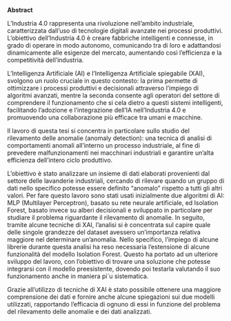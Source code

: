 **Abstract**

L’Industria 4.0 rappresenta una rivoluzione nell’ambito industriale, caratterizzata dall’uso di tecnologie digitali avanzate nei processi produttivi. L’obiettivo dell’Industria 4.0 è creare fabbriche intelligenti e connesse, in grado di operare in modo autonomo, comunicando tra di loro e adattandosi dinamicamente alle esigenze del mercato, aumentando così l’efficienza e la competitività dell’industria.

L’Intelligenza Artificiale (AI) e l’Intelligenza Artificiale spiegabile (XAI), svolgono un ruolo cruciale in questo contesto: la prima permette di ottimizzare i processi produttivi e decisionali attraverso l’impiego di algoritmi avanzati, mentre la seconda consente agli operatori del settore di comprendere il funzionamento che si cela dietro a questi sistemi intelligenti, facilitando l’adozione e l’integrazione dell’IA nell’Industria 4.0 e promuovendo una collaborazione più efficace tra umani e macchine.

Il lavoro di questa tesi si concentra in particolare sullo studio del rilevamento delle anomalie (anomaly detection): una tecnica di analisi di comportamenti anomali all’interno un processo industriale, al fine di prevedere malfunzionamenti nei macchinari industriali e garantire un’alta efficienza dell’intero ciclo produttivo.

L’obiettivo è stato analizzare un insieme di dati elaborati provenienti dal settore delle lavanderie industriali, cercando di rilevare quando un gruppo di dati nello specifico potesse essere definito “anomalo” rispetto a tutti gli altri valori. Per fare questo lavoro sono stati usati inizialmente due algoritmi di AI: MLP (Multilayer Perceptron), basato su rete neurale artificiale, ed Isolation Forest, basato invece su alberi decisionali e sviluppato in particolare per studiare il problema riguardante il rilevamento di anomalie. In seguito, tramite alcune tecniche di XAI, l’analisi si è concentrata sul capire quale delle singole grandezze del dataset avessero un’importanza relativa maggiore nel determinare un’anomalia. Nello specifico, l’impiego di alcune librerie durante questa analisi ha reso necessaria l’estensione di alcune funzionalità del modello Isolation Forest. Questo ha portato ad un ulteriore sviluppo del lavoro, con l’obiettivo di trovare una soluzione che potesse integrarsi con il modello preesistente, dovendo poi testarla valutando il suo funzionamento anche in maniera pi`u sistematica. 

Grazie all’utilizzo di tecniche di XAI è stato possibile ottenere una maggiore comprensione dei dati e fornire anche alcune spiegazioni sui due modelli utilizzati, rapportando l’efficacia di ognuno di essi in funzione del problema del rilevamento delle anomalie e dei dati analizzati.
